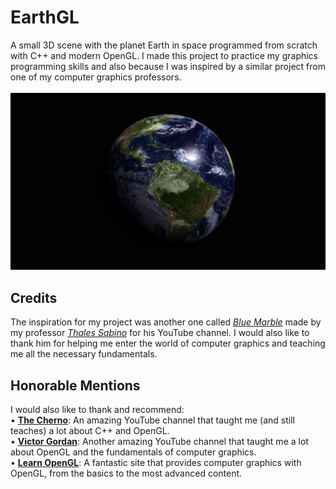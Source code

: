 <h1>EarthGL</h1>
<section>
    A small 3D scene with the planet Earth in space programmed from scratch with C++ and modern OpenGL. I made this project to practice my graphics programming skills and also because I was inspired by a similar project from one of my computer graphics professors.
</section>
<br>
    <img src="data/thumbnail/showcase-earthgl.jpg">
<h2>Credits</h2>
<section>
    The inspiration for my project was another one called <a href="https://www.youtube.com/watch?v=eDFXFgd_flA&ab_channel=ThalesSabino"><i>Blue Marble</i></a> made by my professor <a href="https://www.youtube.com/channel/UCFZCPq--PwSkfVkkRsRUUqQ"><i>Thales Sabino</a></i> for his YouTube channel. I would also like to thank him for helping me enter the world of computer graphics and teaching me all the necessary fundamentals.
</section>
<h2>Honorable Mentions</h2>
<section>
    I would also like to thank and recommend:<br>
• <a href="https://www.youtube.com/c/TheChernoProject"><b>The Cherno</a></b>: An amazing YouTube channel that taught me (and still teaches) a lot about C++ and OpenGL.<br>
• <a href="https://www.youtube.com/c/VictorGordan"><b>Victor Gordan</a></b>: Another amazing YouTube channel that taught me a lot about OpenGL and the fundamentals of computer graphics.<br>
• <a href="https://learnopengl.com/"><b>Learn OpenGL</b></a>: A fantastic site that provides computer graphics with OpenGL, from the basics to the most advanced content.
</section>
